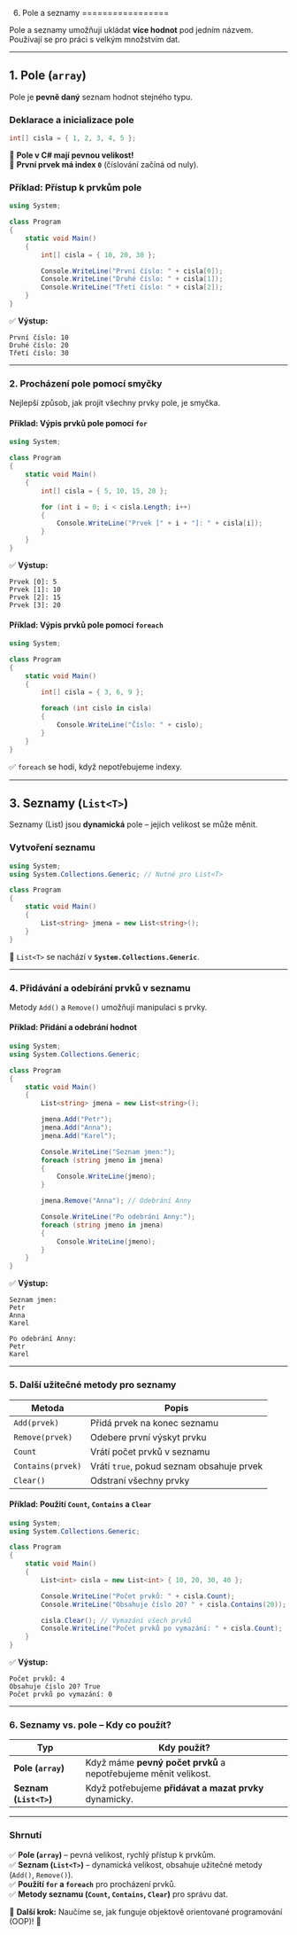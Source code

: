6. Pole a seznamy
=================

Pole a seznamy umožňují ukládat **více hodnot** pod jedním názvem. Používají se pro práci s velkým množstvím dat.  

---

## **1. Pole (`array`)**  
Pole je **pevně daný** seznam hodnot stejného typu.  

### **Deklarace a inicializace pole**
```csharp
int[] cisla = { 1, 2, 3, 4, 5 };
```

📌 **Pole v C# mají pevnou velikost!**  
📌 **První prvek má index `0`** (číslování začíná od nuly).  

### **Příklad: Přístup k prvkům pole**
```csharp
using System;

class Program
{
    static void Main()
    {
        int[] cisla = { 10, 20, 30 };

        Console.WriteLine("První číslo: " + cisla[0]); 
        Console.WriteLine("Druhé číslo: " + cisla[1]); 
        Console.WriteLine("Třetí číslo: " + cisla[2]); 
    }
}
```
✅ **Výstup:**  
```
První číslo: 10  
Druhé číslo: 20  
Třetí číslo: 30  
```

---

### **2. Procházení pole pomocí smyčky**
Nejlepší způsob, jak projít všechny prvky pole, je smyčka.

#### **Příklad: Výpis prvků pole pomocí `for`**
```csharp
using System;

class Program
{
    static void Main()
    {
        int[] cisla = { 5, 10, 15, 20 };

        for (int i = 0; i < cisla.Length; i++)
        {
            Console.WriteLine("Prvek [" + i + "]: " + cisla[i]);
        }
    }
}
```
✅ **Výstup:**  
```
Prvek [0]: 5  
Prvek [1]: 10  
Prvek [2]: 15  
Prvek [3]: 20  
```

#### **Příklad: Výpis prvků pole pomocí `foreach`**
```csharp
using System;

class Program
{
    static void Main()
    {
        int[] cisla = { 3, 6, 9 };

        foreach (int cislo in cisla)
        {
            Console.WriteLine("Číslo: " + cislo);
        }
    }
}
```
✅ `foreach` se hodí, když nepotřebujeme indexy.

---

## **3. Seznamy (`List<T>`)**  
Seznamy (List) jsou **dynamická** pole – jejich velikost se může měnit.

### **Vytvoření seznamu**
```csharp
using System;
using System.Collections.Generic; // Nutné pro List<T>

class Program
{
    static void Main()
    {
        List<string> jmena = new List<string>();
    }
}
```
📌 `List<T>` se nachází v **`System.Collections.Generic`**.  

---

### **4. Přidávání a odebírání prvků v seznamu**  
Metody `Add()` a `Remove()` umožňují manipulaci s prvky.  

#### **Příklad: Přidání a odebrání hodnot**
```csharp
using System;
using System.Collections.Generic;

class Program
{
    static void Main()
    {
        List<string> jmena = new List<string>();

        jmena.Add("Petr");
        jmena.Add("Anna");
        jmena.Add("Karel");

        Console.WriteLine("Seznam jmen:");
        foreach (string jmeno in jmena)
        {
            Console.WriteLine(jmeno);
        }

        jmena.Remove("Anna"); // Odebrání Anny

        Console.WriteLine("Po odebrání Anny:");
        foreach (string jmeno in jmena)
        {
            Console.WriteLine(jmeno);
        }
    }
}
```
✅ **Výstup:**  
```
Seznam jmen:  
Petr  
Anna  
Karel  

Po odebrání Anny:  
Petr  
Karel  
```

---

### **5. Další užitečné metody pro seznamy**
| Metoda | Popis |
|--------|-------|
| `Add(prvek)` | Přidá prvek na konec seznamu |
| `Remove(prvek)` | Odebere první výskyt prvku |
| `Count` | Vrátí počet prvků v seznamu |
| `Contains(prvek)` | Vrátí `true`, pokud seznam obsahuje prvek |
| `Clear()` | Odstraní všechny prvky |

#### **Příklad: Použití `Count`, `Contains` a `Clear`**
```csharp
using System;
using System.Collections.Generic;

class Program
{
    static void Main()
    {
        List<int> cisla = new List<int> { 10, 20, 30, 40 };

        Console.WriteLine("Počet prvků: " + cisla.Count);
        Console.WriteLine("Obsahuje číslo 20? " + cisla.Contains(20));

        cisla.Clear(); // Vymazání všech prvků
        Console.WriteLine("Počet prvků po vymazání: " + cisla.Count);
    }
}
```
✅ **Výstup:**  
```
Počet prvků: 4  
Obsahuje číslo 20? True  
Počet prvků po vymazání: 0  
```

---

### **6. Seznamy vs. pole – Kdy co použít?**
| Typ | Kdy použít? |
|-----|------------|
| **Pole (`array`)** | Když máme **pevný počet prvků** a nepotřebujeme měnit velikost. |
| **Seznam (`List<T>`)** | Když potřebujeme **přidávat a mazat prvky** dynamicky. |

---

### **Shrnutí**  
✅ **Pole (`array`)** – pevná velikost, rychlý přístup k prvkům.  
✅ **Seznam (`List<T>`)** – dynamická velikost, obsahuje užitečné metody (`Add()`, `Remove()`).  
✅ **Použití `for` a `foreach`** pro procházení prvků.  
✅ **Metody seznamu (`Count`, `Contains`, `Clear`)** pro správu dat.  

🔹 **Další krok:** Naučíme se, jak funguje objektově orientované programování (OOP)! 🚀